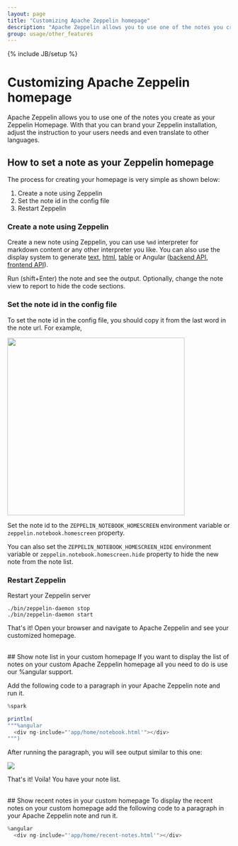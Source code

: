 ```yaml
---
layout: page
title: "Customizing Apache Zeppelin homepage"
description: "Apache Zeppelin allows you to use one of the notes you create as your Zeppelin Homepage. With that you can brand your Zeppelin installation, adjust the instruction to your users needs and even translate to other languages."
group: usage/other_features
---
```

<!--
Licensed under the Apache License, Version 2.0 (the "License");
you may not use this file except in compliance with the License.
You may obtain a copy of the License at

http://www.apache.org/licenses/LICENSE-2.0

Unless required by applicable law or agreed to in writing, software
distributed under the License is distributed on an "AS IS" BASIS,
WITHOUT WARRANTIES OR CONDITIONS OF ANY KIND, either express or implied.
See the License for the specific language governing permissions and
limitations under the License.
-->
{% include JB/setup %}

# Customizing Apache Zeppelin homepage

<div id="toc"></div>

Apache Zeppelin allows you to use one of the notes you create as your Zeppelin Homepage.
With that you can brand your Zeppelin installation, adjust the instruction to your users needs and even translate to other languages.

## How to set a note as your Zeppelin homepage

The process for creating your homepage is very simple as shown below:

1. Create a note using Zeppelin
2. Set the note id in the config file
3. Restart Zeppelin

### Create a note using Zeppelin
Create a new note using Zeppelin,
you can use ```%md``` interpreter for markdown content or any other interpreter you like.
You can also use the display system to generate [text](../display_system/basic.html#text), [html](../display_system/basic.html#html), [table](../display_system/basic.html#table) or
Angular ([backend API](../display_system/angular_backend.html), [frontend API](../display_system/angular_frontend.html)).

Run (shift+Enter) the note and see the output. Optionally, change the note view to report to hide
the code sections.

### Set the note id in the config file
To set the note id in the config file, you should copy it from the last word in the note url.
For example,

<img src="{{BASE_PATH}}/assets/themes/zeppelin/img/screenshots/homepage_notebook_id.png" width="400px" />

Set the note id to the ```ZEPPELIN_NOTEBOOK_HOMESCREEN``` environment variable
or ```zeppelin.notebook.homescreen``` property.

You can also set the ```ZEPPELIN_NOTEBOOK_HOMESCREEN_HIDE``` environment variable
or ```zeppelin.notebook.homescreen.hide``` property to hide the new note from the note list.

### Restart Zeppelin
Restart your Zeppelin server

```
./bin/zeppelin-daemon stop
./bin/zeppelin-daemon start
```
That's it! Open your browser and navigate to Apache Zeppelin and see your customized homepage.

<br />
## Show note list in your custom homepage
If you want to display the list of notes on your custom Apache Zeppelin homepage all
you need to do is use our %angular support.

Add the following code to a paragraph in your Apache Zeppelin note and run it.

```javascript
%spark

println(
"""%angular
  <div ng-include="'app/home/notebook.html'"></div>
""")
```

After running the paragraph, you will see output similar to this one:

<img src="{{BASE_PATH}}/assets/themes/zeppelin/img/docs-img/homepage_custom_notebook_list.png" />

That's it! Voila! You have your note list.

<br />
## Show recent notes in your custom homepage
To display the recent notes on your custom homepage 
add the following code to a paragraph in your Apache Zeppelin note and run it.

```javascript
%angular
  <div ng-include="'app/home/recent-notes.html'"></div>
```
